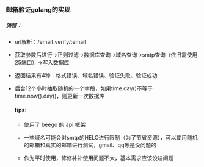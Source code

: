 ### 邮箱验证golang的实现

##### 流程：

- url解析：/email_verify/:email

- 获取参数后进行->正则过滤->数据库查询->域名查询->smtp查询（依旧需使用25端口）->写入数据库

- 返回结果有4种：格式错误、域名错误、验证失败、验证成功

- 后台12个小时抽取随机的一个字段，如果time.day()不等于 time.now().day()，则更新一次数据库

  #### tips:

  - 使用了 beego 的 api 框架

  - 一些域名可能会对smtp的HELO进行限制（为了节省资源），可以使用随机的邮箱和真实的邮箱进行测试，gmail、qq等是没问题的
  - 作为平时使用，修修补补使用问题不大，基本需求应该没啥问题